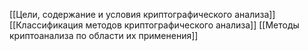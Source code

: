 [[Цели, содержание и условия криптографического анализа]]
[[Классификация методов криптографического анализа]]
[[Методы криптоанализа по области их применения]]

